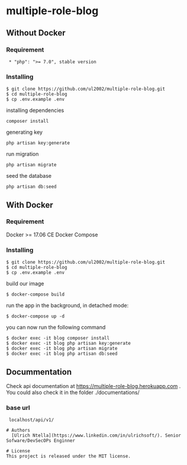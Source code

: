 
# multiple-role-blog

## Without Docker

### Requirement
```
 * "php": ">= 7.0", stable version

 ```
### Installing

```
$ git clone https://github.com/ul2002/multiple-role-blog.git
$ cd multiple-role-blog
$ cp .env.example .env
```

installing dependencies
```
composer install

```
generating key

```
php artisan key:generate

```

run migration
```
php artisan migrate

```
seed the database
```
php artisan db:seed

```

## With Docker

### Requirement

Docker >= 17.06 CE
Docker Compose

###  Installing
```
$ git clone https://github.com/ul2002/multiple-role-blog.git
$ cd multiple-role-blog
$ cp .env.example .env
```
build our image 
```
$ docker-compose build
```
run the app in the background, in detached mode:
```
$ docker-compose up -d

```
you can now run the following command
```
$ docker exec -it blog composer install
$ docker exec -it blog php artisan key:generate
$ docker exec -it blog php artisan migrate 
$ docker exec -it blog php artisan db:seed 
```


## Docummentation

Check api documentation at https://multiple-role-blog.herokuapp.com .<br/>
You could also check it in the folder ./documentations/

### base url

```
 localhost/api/v1/

```

```
# Authors
  [Ulrich Ntella](https://www.linkedin.com/in/ulrichsoft/). Senior Sofware/DevSecOPs Enginner

# License
This project is released under the MIT license.

